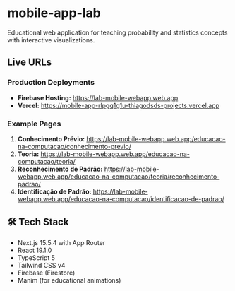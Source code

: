 # mobile-app-lab

Educational web application for teaching probability and statistics concepts with interactive visualizations.

## Live URLs

### Production Deployments
- **Firebase Hosting:** https://lab-mobile-webapp.web.app
- **Vercel:** https://mobile-app-rlpgq1g1u-thiagodsds-projects.vercel.app

### Example Pages
1. **Conhecimento Prévio:** https://lab-mobile-webapp.web.app/educacao-na-computacao/conhecimento-previo/
2. **Teoria:** https://lab-mobile-webapp.web.app/educacao-na-computacao/teoria/
3. **Reconhecimento de Padrão:** https://lab-mobile-webapp.web.app/educacao-na-computacao/teoria/reconhecimento-padrao/
4. **Identificação de Padrão:** https://lab-mobile-webapp.web.app/educacao-na-computacao/identificacao-de-padrao/

## 🛠️ Tech Stack

- Next.js 15.5.4 with App Router
- React 19.1.0
- TypeScript 5
- Tailwind CSS v4
- Firebase (Firestore)
- Manim (for educational animations)

